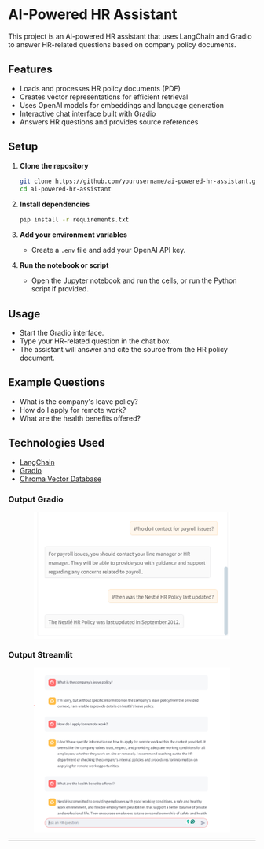 # AI-Powered HR Assistant

This project is an AI-powered HR assistant that uses LangChain and Gradio to answer HR-related questions based on company policy documents.

## Features

- Loads and processes HR policy documents (PDF)
- Creates vector representations for efficient retrieval
- Uses OpenAI models for embeddings and language generation
- Interactive chat interface built with Gradio
- Answers HR questions and provides source references

## Setup

1. **Clone the repository**
   ```bash
   git clone https://github.com/yourusername/ai-powered-hr-assistant.git
   cd ai-powered-hr-assistant
   ```
2. **Install dependencies**
   ```bash
   pip install -r requirements.txt
   ```

3. **Add your environment variables**
   - Create a `.env` file and add your OpenAI API key.

4. **Run the notebook or script**
   - Open the Jupyter notebook and run the cells, or run the Python script if provided.

## Usage

- Start the Gradio interface.
- Type your HR-related question in the chat box.
- The assistant will answer and cite the source from the HR policy document.

## Example Questions

- What is the company's leave policy?
- How do I apply for remote work?
- What are the health benefits offered?

## Technologies Used

- [LangChain](https://github.com/langchain-ai/langchain)
- [Gradio](https://gradio.app/)
- [Chroma Vector Database](https://www.trychroma.com/)

### Output Gradio
<img src="outputGradio.png" alt="AI-Powered HR Assistant" width="400" style="display:block; margin:auto;">

### Output Streamlit
<img src="outputStreamlit.png" alt="AI-Powered HR Assistant" width="400" style="display:block; margin:auto;">

---